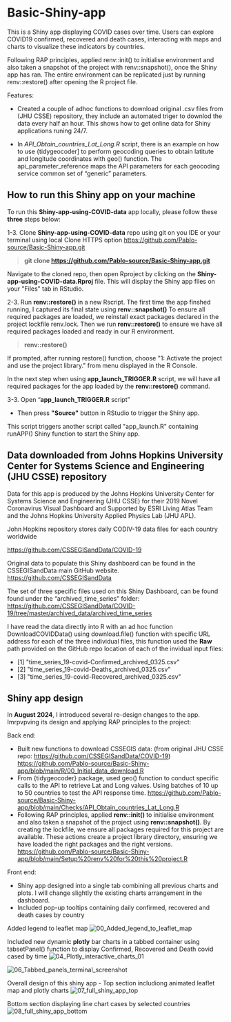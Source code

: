 # Basic-Shiny-app
This is a Shiny app displaying COVID cases over time. Users can explore COVID19 confirmed, recovered and death cases, interacting with maps and charts to visualize these indicators by countries.

Following RAP principles, applied renv::init() to initialise environment and also taken a snapshot of the project with renv::snapshot(), once the Shiny app has ran. The entire environment can be replicated just by running renv::restore() after opening the R project file.

Features:  

- Created a couple of adhoc functions to download original .csv files from (JHU CSSE) repository, they include an automated triger to downlod the data every half an hour. This shows how to get online data for Shiny applications runing 24/7. 

- In  *API_Obtain_countries_Lat_Long.R* script, there is an example on how to use {tidygeocoder] to perform geocoding queries to obtain latitute and longitude coordinates with geo() function. The api_parameter_reference maps the API parameters for each geocoding service common set of “generic” parameters.
  
## How to run this Shiny app on your machine

To run this **Shiny-app-using-COVID-data** app locally, please follow these **three** steps below:

1-3. Clone **Shiny-app-using-COVID-data** repo using git on you IDE or your terminal using local Clone HTTPS option
<https://github.com/Pablo-source/Basic-Shiny-app.git>

> **git clone https://github.com/Pablo-source/Basic-Shiny-app.git**

Navigate to the cloned repo, then open Rproject by clicking on the **Shiny-app-using-COVID-data.Rproj** file. This will display the Shiny app files on your "Files" tab in RStudio.

2-3. Run **renv::restore()** in a new Rscript. The first time the app finshed running, I captured its final state using **renv::snapshot()**
To ensure all required packages are loaded, we reinstall exact packages declared in the project lockfile renv.lock.
Then we run **renv::restore()** to ensure we have all required packages loaded and ready in our R environment.

> **renv::restore()**

If prompted, after running restore() function, choose "1: Activate the project and use the project library." from menu displayed in the R Console.

In the next step when using **app_launch_TRIGGER.R** script, we will have all required packages for the app loaded by the **renv::restore()** command.

3-3. Open “**app_launch_TRIGGER.R** script”
- Then  press **"Source"** button in RStudio to trigger the Shiny app.

This script triggers another script called "app_launch.R" containing runAPP() Shiny function to start the Shiny app.

## Data downloaded from Johns Hopkins University Center for Systems Science and Engineering (JHU CSSE) repository

Data for this app is produced by the Johns Hopkins University Center for Systems Science and Engineering (JHU CSSE) for their 2019 Novel Coronavirus Visual Dashboard and Supported by ESRI Living Atlas Team and the Johns Hopkins University Applied Physics Lab (JHU APL).

John Hopkins repository stores daily CODIV-19 data files for each country worldwide

https://github.com/CSSEGISandData/COVID-19 

Original data to populate this Shiny dashboard can be found in the CSSEGISandData main GitHub website. <https://github.com/CSSEGISandData>

The set of three specific files used on this Shiny Dashboard, can be found found under the  “archived_time_series” folder: <https://github.com/CSSEGISandData/COVID-19/tree/master/archived_data/archived_time_series>

I have read the data directly into R with an ad hoc function DownloadCOVIDData() using download.file() function with specific URL address for each of the three individual files, this function used the **Raw** path provided on the GitHub repo location of each of the invidual input files: 

- [1] "time_series_19-covid-Confirmed_archived_0325.csv"
- [2] "time_series_19-covid-Deaths_archived_0325.csv"   
- [3] "time_series_19-covid-Recovered_archived_0325.csv"

## Shiny app design

In **August 2024**, I introduced several re-design changes to the app. Imrpvpving its design and applying RAP principles to the project: 

Back end:
-   Built new functions to download CSSEGIS data: (from original JHU CSSE repo: https://github.com/CSSEGISandData/COVID-19)
https://github.com/Pablo-source/Basic-Shiny-app/blob/main/R/00_Initial_data_download.R
-   From {tidygeocoder} package, used geo() function to conduct specific calls to the API to retrieve Lat and Long values. Using batches of 10 up to 50 countries to test the API response time.
https://github.com/Pablo-source/Basic-Shiny-app/blob/main/Checks/API_Obtain_countries_Lat_Long.R 
-	Following RAP principles, applied **renv::init()** to initialise environment and also taken a snapshot of the project using **renv::snapshot()**. By creating the lockfile, we ensure all packages required for this project are available. These actions create a  project library directory, ensuring we have loaded the right packages and the right versions. 
https://github.com/Pablo-source/Basic-Shiny-app/blob/main/Setup%20renv%20for%20this%20project.R

Front end:
- Shiny app designed into a single tab combining all previous charts and plots. I will change slightly the existing charts arrangement in the dashboard.
- Included pop-up tooltips containing daily confirmed, recovered and death cases by country

Added legend to leaflet map
![00_Added_legend_to_leaflet_map](https://github.com/user-attachments/assets/2b55ac43-f125-43e7-b785-a4eca01fa4b8)

Included new dynamic **plotly** bar charts in a tabbed container using tabsetPanel() function to display Confirmed, Recovered and Death covid cased by time
![04_Plotly_interactive_charts_01](https://github.com/user-attachments/assets/24b1a55a-4502-42b4-a3de-da564722e0d2)

![06_Tabbed_panels_terminal_screenshot](https://github.com/user-attachments/assets/1bfbea15-9501-4807-a710-6751bce86ba9)

Overall design of this shiny app - Top section includiong animated leaflet map and plotly charts
![07_full_shiny_app_top](https://github.com/user-attachments/assets/37530e5e-408c-483d-a2bd-41e97d9dee84)

Bottom section displaying line chart cases by selected countries
![08_full_shiny_app_bottom](https://github.com/user-attachments/assets/ab363d43-df4f-4f0b-a00b-02332e0ed821)


